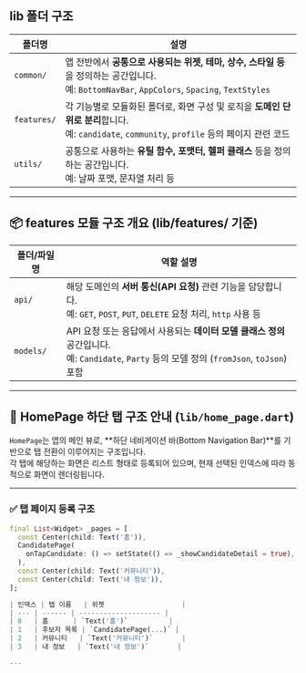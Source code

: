 ## lib 폴더 구조

| 폴더명         | 설명                                                                                                              |
| ----------- | --------------------------------------------------------------------------------------------------------------- |
| `common/`   | 앱 전반에서 **공통으로 사용되는 위젯, 테마, 상수, 스타일 등**을 정의하는 공간입니다. <br>예: `BottomNavBar`, `AppColors`, `Spacing`, `TextStyles` |
| `features/` | 각 기능별로 모듈화된 폴더로, 화면 구성 및 로직을 **도메인 단위로 분리**합니다. <br>예: `candidate`, `community`, `profile` 등의 페이지 관련 코드         |
| `utils/`    | 공통으로 사용하는 **유틸 함수, 포맷터, 헬퍼 클래스** 등을 정의하는 공간입니다. <br>예: 날짜 포맷, 문자열 처리 등                                          |

---

## 📦 features 모듈 구조 개요 (lib/features/ 기준)

| 폴더/파일명                       | 역할 설명                                                                                                       |
| ---------------------------- | ----------------------------------------------------------------------------------------------------------- |
| `api/`                       | 해당 도메인의 **서버 통신(API 요청)** 관련 기능을 담당합니다. <br>예: `GET`, `POST`, `PUT`, `DELETE` 요청 처리, `http` 사용 등            |
| `models/`                    | API 요청 또는 응답에서 사용되는 **데이터 모델 클래스 정의** 공간입니다. <br>예: `Candidate`, `Party` 등의 모델 정의 (`fromJson`, `toJson`) 포함 |

---

## 📱 HomePage 하단 탭 구조 안내 (`lib/home_page.dart`)

`HomePage`는 앱의 메인 뷰로, **하단 네비게이션 바(Bottom Navigation Bar)**를 기반으로 탭 전환이 이루어지는 구조입니다.  
각 탭에 해당하는 화면은 리스트 형태로 등록되어 있으며, 현재 선택된 인덱스에 따라 동적으로 화면이 렌더링됩니다.

---

### ✅ 탭 페이지 등록 구조

```dart
final List<Widget> _pages = [
  const Center(child: Text('홈')),
  CandidatePage(
    onTapCandidate: () => setState(() => _showCandidateDetail = true),
  ),
  const Center(child: Text('커뮤니티')),
  const Center(child: Text('내 정보')),
];

| 인덱스 | 탭 이름   | 위젯                   |
| --- | ------ | -------------------- |
| 0   | 홈      | `Text('홈')`          |
| 1   | 후보자 목록 | `CandidatePage(...)` |
| 2   | 커뮤니티   | `Text('커뮤니티')`       |
| 3   | 내 정보   | `Text('내 정보')`       |

---




